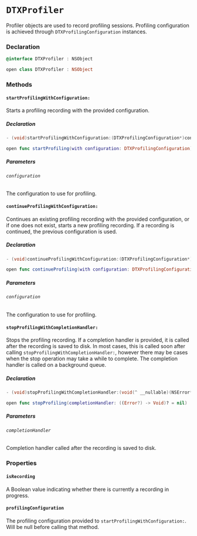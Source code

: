 # `DTXProfiler`

Profiler objects are used to record profiling sessions.
Profiling configuration is achieved through `DTXProfilingConfiguration` instances.

### Declaration

```objective-c
@interface DTXProfiler : NSObject
```

```swift
open class DTXProfiler : NSObject
```

### Methods

#### `startProfilingWithConfiguration:`

Starts a profiling recording with the provided configuration.

##### Declaration

```objective-c
- (void)startProfilingWithConfiguration:(DTXProfilingConfiguration*)configuration;
```

```swift
open func startProfiling(with configuration: DTXProfilingConfiguration)
```

##### Parameters

###### `configuration`

The configuration to use for profiling.

#### `continueProfilingWithConfiguration:`

Continues an existing profiling recording with the provided configuration, or if one does not exist, starts a new profiling recording.
If a recording is continued, the previous configuration is used.

##### Declaration

```objective-c
- (void)continueProfilingWithConfiguration:(DTXProfilingConfiguration*)configuration;
```

```swift
open func continueProfiling(with configuration: DTXProfilingConfiguration)
```

##### Parameters

###### `configuration`

The configuration to use for profiling.

#### `stopProfilingWithCompletionHandler:`

Stops the profiling recording.
If a completion handler is provided, it is called after the recording is saved to disk.
In most cases, this is called soon after calling `stopProfilingWithCompletionHandler:`,
however there may be cases when the stop operation may take a while to complete.
The completion handler is called on a background queue.

##### Declaration

```objective-c
- (void)stopProfilingWithCompletionHandler:(void(^ __nullable)(NSError* __nullable error))completionHandler;
```

```swift
open func stopProfiling(completionHandler: ((Error?) -> Void)? = nil)
```

##### Parameters

###### `completionHandler`

Completion handler called after the recording is saved to disk.

### Properties

#### `isRecording`

A Boolean value indicating whether there is currently a recording in progress.

#### `profilingConfiguration`

The profiling configuration provided to `startProfilingWithConfiguration:`. Will be null before calling that method.

